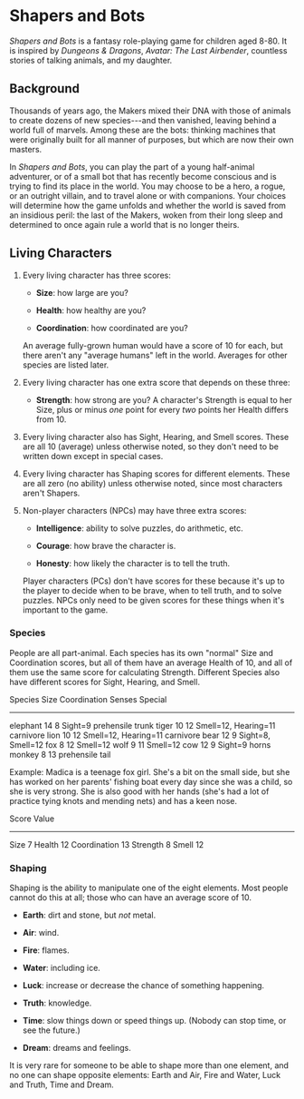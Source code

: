 # Shapers and Bots

*Shapers and Bots* is a fantasy role-playing game for children aged 8-80.
It is inspired by *Dungeons & Dragons*,
*Avatar: The Last Airbender*,
countless stories of talking animals,
and my daughter.

## Background

Thousands of years ago,
the Makers mixed their DNA with those of animals
to create dozens of new species---and then vanished,
leaving behind a world full of marvels.
Among these are the bots:
thinking machines that were originally built for all manner of purposes,
but which are now their own masters.

In *Shapers and Bots*,
you can play the part of a young half-animal adventurer,
or of a small bot that has recently become conscious
and is trying to find its place in the world.
You may choose to be a hero, a rogue, or an outright villain,
and to travel alone or with companions.
Your choices will determine how the game unfolds
and whether the world is saved from an insidious peril:
the last of the Makers,
woken from their long sleep
and determined to once again rule a world that is no longer theirs.

## Living Characters

1. Every living character has three scores:

   * **Size**: how large are you?

   * **Health**: how healthy are you?

   * **Coordination**: how coordinated are you?

   An average fully-grown human would have a score of 10 for each,
   but there aren't any "average humans" left in the world.
   Averages for other species are listed later.

2. Every living character has one extra score that depends on these three:

   * **Strength**: how strong are you?
     A character's Strength is equal to her Size,
     plus or minus *one* point for every *two* points her Health differs from 10.

3. Every living character also has Sight, Hearing, and Smell scores.
   These are all 10 (average) unless otherwise noted,
   so they don't need to be written down except in special cases.

4. Every living character has Shaping scores for different elements.
   These are all zero (no ability) unless otherwise noted,
   since most characters aren't Shapers.

5. Non-player characters (NPCs) may have three extra scores:

   * **Intelligence**: ability to solve puzzles, do arithmetic, etc.

   * **Courage**: how brave the character is.

   * **Honesty**: how likely the character is to tell the truth.

   Player characters (PCs) don't have scores for these
   because it's up to the player to decide when to be brave,
   when to tell truth,
   and to solve puzzles.
   NPCs only need to be given scores for these things
   when it's important to the game.

### Species

People are all part-animal.
Each species has its own "normal" Size and Coordination scores,
but all of them have an average Health of 10,
and all of them use the same score for calculating Strength.
Different Species also have different scores for Sight, Hearing, and Smell.

Species   Size   Coordination   Senses                Special
-------  -----  -------------  -------                -------
elephant    14              8   Sight=9               prehensile trunk
tiger       10             12   Smell=12, Hearing=11  carnivore
lion        10             12   Smell=12, Hearing=11  carnivore
bear        12              9   Sight=8, Smell=12
fox          8             12   Smell=12
wolf         9             11   Smell=12
cow         12              9   Sight=9               horns
monkey       8             13                         prehensile tail

Example:
Madica is a teenage fox girl.
She's a bit on the small side,
but she has worked on her parents' fishing boat every day since she was a child,
so she is very strong.
She is also good with her hands
(she's had a lot of practice tying knots and mending nets)
and has a keen nose.

Score         Value
-----        ------
Size              7
Health           12
Coordination     13
Strength          8
Smell            12

### Shaping

Shaping is the ability to manipulate one of the eight elements.
Most people cannot do this at all;
those who can have an average score of 10.

*  **Earth**: dirt and stone, but *not* metal.

*  **Air**: wind.

*  **Fire**: flames.

*  **Water**: including ice.

*  **Luck**: increase or decrease the chance of something happening.

*  **Truth**: knowledge.

*  **Time**: slow things down or speed things up.  (Nobody can stop time, or see the future.)

*  **Dream**: dreams and feelings.

It is very rare for someone to be able to shape more than one element,
and no one can shape opposite elements:
Earth and Air,
Fire and Water,
Luck and Truth,
Time and Dream.
